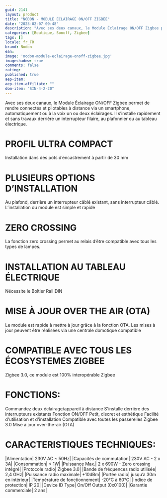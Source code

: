 ```yaml
---
guid: 2141
layout: product 
title: "NODON - MODULE ECLAIRAGE ON/OFF ZIGBEE"
date: "2023-02-07 09:48"
description: "Avec ses deux canaux, le Module Éclairage ON/OFF Zigbee permet de rendre connectés et pilotables à distance via un smartphone, automatiquement ou à la voix un ou deux éclairages."
categories: [Boutique, Sonoff, Zigbee]
tags: []
locale: fr_FR
brand: Nodon
ean: 
image: 'nodon-module-eclairage-onoff-zigbee.jpg'
imageshadow: true
comments: false
rating:  
published: true
aep-item: 
aep-item-affiliate: ""
dom-item: "SIN-4-2-20"
---
```


Avec ses deux canaux, le Module Éclairage ON/OFF Zigbee permet de rendre connectés et pilotables à distance via un smartphone, automatiquement ou à la voix un ou deux éclairages. Il s’installe rapidement et sans travaux derrière un interrupteur filaire, au plafonnier ou au tableau électrique.

# PROFIL ULTRA COMPACT
Installation dans des pots d’encastrement à partir de 30 mm

# PLUSIEURS OPTIONS D’INSTALLATION
Au plafond, derrière un interrupteur câblé existant, sans interrupteur câblé. L’installation du module est simple et rapide

# ZERO CROSSING
La fonction zero crossing permet au relais d’être compatible avec tous les types de lampes.

# INSTALLATION AU TABLEAU ÉLECTRIQUE
Nécessite le Boîtier Rail DIN

# MISE À JOUR OVER THE AIR (OTA)
Le module est rapide à mettre à jour grâce à la fonction OTA. Les mises à jour peuvent être réalisées via une centrale domotique compatible

# COMPATIBLE AVEC TOUS LES ÉCOSYSTEMES ZIGBEE
Zigbee 3.0, ce module est 100% interopérable Zigbee

# FONCTIONS:

Commandez deux éclairage/appareil à distance
S'installe derrière des interrupteurs existants
Fonction ON/OFF
Petit, discret et esthétique
Facilité d'utilisation et d'installation
Compatible avec toutes les passerelles Zigbee 3.0
Mise à jour over-the-air (OTA)

# CARACTERISTIQUES TECHNIQUES:

|Alimentation| 230V AC ~ 50Hz|
|Capacités de commutation| 230V AC - 2 x 3A|
|Consommation| < 1W|
|Puissance Max.| 2 x 690W - Zero crossing intégré|
|Protocole radio| Zigbee 3.0|
|Bande de fréquences radio utilisée| 2,4 GHz|
|Puissance radio maximale| +10dBm|
|Portée radio| jusqu’à 30m en intérieur|
|Température de fonctionnement| -20°C à 60°C|
|Indice de protection| IP 20|
|Device ID Type| On/Off Output (0x0100)|
|Garantie commerciale| 2 ans|
